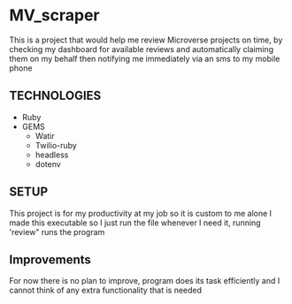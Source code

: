 # MV_scraper
This is a project that would help me review Microverse projects on time, by checking my dashboard for available reviews and automatically claiming them on my behalf then notifying me immediately via an sms to my mobile phone 

## TECHNOLOGIES 
- Ruby
- GEMS
  - Watir
  - Twilio-ruby
  - headless
  - dotenv
    
## SETUP
 This project is for my productivity at my job so it is custom to me alone 
   I made this executable so I just run the file whenever I need it, running 'review" runs the program
   
## Improvements
For now there is no plan to improve, program does its task efficiently and I cannot think of any extra functionality that is needed


  
